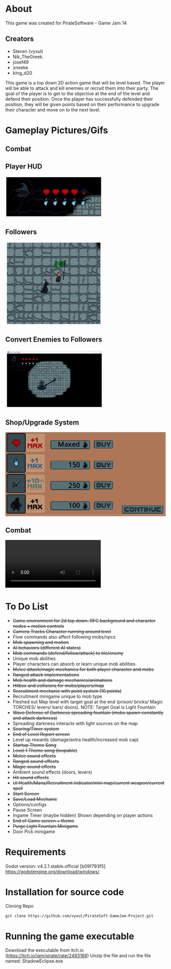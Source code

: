 # About
This game was created for PirateSoftware - Game Jam 14
## Creators
- Steven (vyxul)
- Nik_TheGreek.
- josef49
- zneeke
- king_d20

This game is a top down 2D action game that will be level based. 
The player will be able to attack and kill enemies or recruit them into their party.
The goal of the player is to get to the objective at the end of the level and defend their position.
Once the player has successfully defended their position, 
they will be given points based on their performance to upgrade their character and move on to the next level.

# Gameplay Pictures/Gifs
## Combat

## Player HUD
![player hud png](https://github.com/vyxul/Shadow-Eclipse/blob/main/Extras/Pictures/PlayerHUD.PNG)
## Followers
![follower command png](https://github.com/vyxul/Shadow-Eclipse/blob/main/Extras/Pictures/FollowerCommand.PNG)
## Convert Enemies to Followers
![recruitment laser png](https://github.com/vyxul/Shadow-Eclipse/blob/main/Extras/Pictures/RecruitmentLaser.PNG)
## Shop/Upgrade System
![upgrade shop png](https://github.com/vyxul/Shadow-Eclipse/blob/main/Extras/Pictures/UpgradeShop.PNG)
## Combat
![combat webm](https://github.com/vyxul/Shadow-Eclipse/blob/main/Extras/Videos/combat.webm)

# To Do List
- ~~Game environment for 2d top down. RFC background and character nodes + motion controls~~
- ~~Camera Tracks Character running around level~~
- Flow commands also affect following mobs/npcs
- ~~Mob spawning and motion~~
- ~~AI behaviors (different AI states)~~
- ~~Mob commands (defend/follow/attack) to tile/enemy~~
- Unique mob abilities
- Player characters can absorb or learn unique mob abilities
- ~~Melee attack/magic mechanics for both player character and mobs~~
- ~~Ranged attack implementations~~
- ~~Mob health and damage mechanics/animations~~
- ~~Hitbox and collisions for mobs/players/map~~
- ~~Recruitment mechanic with point system (10 points)~~
- Recruitment minigame unique to mob type
- Fleshed out Map level with target goal at the end (prison/ bricks/ Magic TORCHES/ levers/ bars/ doors). NOTE: Target Goal is Light Fountain
- ~~Wave Defense of Darkness spreading fountain (mobs spawn constantly and attack darkness)~~
- Spreading darkness interacts with light sources on the map
- ~~Scoring/Timer system~~
- ~~End of Level Report screen~~
- Level up rewards (damage/extra health/increased mob cap)
- ~~Startup Theme Song~~
- ~~Level 1 Theme song (loopable)~~
- ~~Melee sound effects~~
- ~~Ranged sound effects~~
- ~~Magic sound effects~~
- Ambient sound effects (doors, levers)
- ~~Hit sound effects~~
- ~~UI Health/Mana/Recruitment indicator/mini map/current weapon/current spell~~
- ~~Start Screen~~
- ~~Save/Load Mechanic~~
- Options/configs
- Pause Screen
- Ingame Timer (maybe hidden) Shown depending on player actions
- ~~End of Game screen + theme~~
- ~~Purge Light Fountain Minigame~~
- Door Pick minigame


# Requirements
Godot version: v4.2.1.stable.official [b09f793f5]
https://godotengine.org/download/windows/

# Installation for source code
Cloning Repo
```
git clone https://github.com/vyxul/PirateSoft-GameJam-Project.git
```

# Running the game executable
Download the executable from itch.io (https://itch.io/jam/pirate/rate/2493166)
Unzip the file and run the file named: ShadowEclipse.exe
